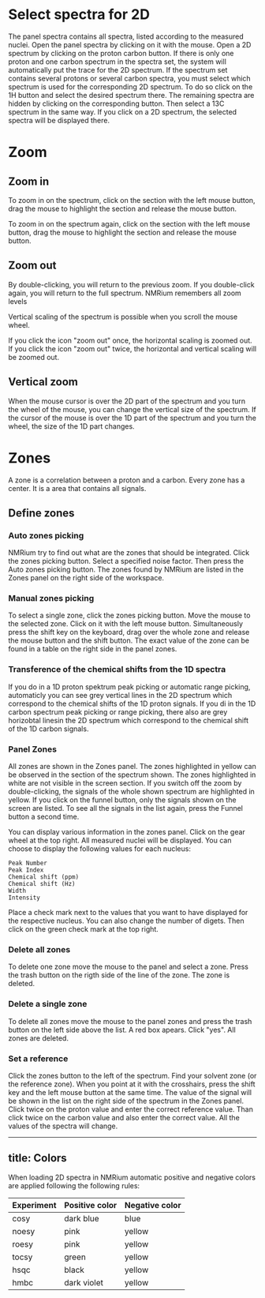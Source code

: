 # Select spectra for 2D

The panel spectra contains all spectra, listed according to the measured nuclei. Open the panel spectra by clicking on it with the mouse. Open a 2D spectrum by clicking on the proton carbon button. If there is only one proton and one carbon spectrum in the spectra set, the system will automatically put the trace for the 2D spectrum. If the spectrum set contains several protons or several carbon spectra, you must select which spectrum is used for the corresponding 2D spectrum. To do so click on the 1H button and select the desired spectrum there. The remaining spectra are hidden by clicking on the corresponding button. Then select a 13C spectrum in the same way. If you click on a 2D spectrum, the selected spectra will be displayed there. 

# Zoom

## Zoom in

To zoom in on the spectrum, click on the section with the left mouse button, drag the mouse to highlight the section and release the mouse button.

To zoom in on the spectrum again, click on the section with the left mouse button, drag the mouse to highlight the section and release the mouse button.

## Zoom out

By double-clicking, you will return to the previous zoom. If you double-click again, you will return to the full spectrum. NMRium remembers all zoom levels

Vertical scaling of the spectrum is possible when you scroll the mouse wheel.

If you click the icon "zoom out" once, the horizontal scaling is zoomed out. If you click the icon "zoom out" twice, the horizontal and vertical scaling will be zoomed out.

## Vertical zoom

When the mouse cursor is over the 2D part of the spectrum and you turn the wheel of the mouse, you can change the vertical size of the spectrum. If the cursor of the mouse is over the 1D part of the spectrum and you turn the wheel, the size of the 1D part changes. 

# Zones

A zone is a correlation between a proton and a carbon. Every zone has a center. It is a area that contains all signals. 

## Define zones

### Auto zones picking

NMRium try to find out what are the zones that should be integrated. Click the zones picking button. Select a specified noise factor. Then press the Auto zones picking button. The zones found by NMRium are listed in the Zones panel on the right side of the workspace.

### Manual zones picking

To select a single zone, click the zones picking button. Move the mouse to the selected zone. Click on it with the left mouse button. Simultaneously press the shift key on the keyboard, drag over the whole zone and release the mouse button and the shift button. The exact value of the zone can be found in a table on the right side in the panel zones.

### Transference of the chemical shifts from the 1D spectra

If you do in a 1D proton spektrum peak picking or automatic range picking, automaticly you can see grey vertical lines in the 2D spectrum which correspond to the chemical shifts of the 1D proton signals. If you di in the 1D carbon spectrum peak picking or range picking, there also are grey horizobtal linesin the 2D spectrum which correspond to the chemical shift of the 1D carbon signals. 

### Panel Zones

All zones are shown in the Zones panel. The zones highlighted in yellow can be observed in the section of the spectrum shown. The zones highlighted in white are not visible in the screen section. If you switch off the zoom by double-clicking, the signals of the whole shown spectrum are highlighted in yellow. If you click on the funnel button, only the signals shown on the screen are listed. To see all the signals in the list again, press the Funnel button a second time. 

You can display various information in the zones panel. Click on the gear wheel at the top right. All measured nuclei will be displayed. You can choose to display the following values for each nucleus:

    Peak Number
    Peak Index
    Chemical shift (ppm)
    Chemical shift (Hz)
    Width
    Intensity

Place a check mark next to the values that you want to have displayed for the respective nucleus. You can also change the number of digets. Then click on the green check mark at the top right. 

### Delete all zones

To delete one zone move the mouse to the panel and select a zone. Press the trash button on the rigth side of the line of the zone. The zone is deleted.

### Delete a single zone

To delete all zones move the mouse to the panel zones and press the trash button on the left side above the list. A red box apears. Click "yes". All zones are deleted.

### Set a reference

Click the zones button to the left of the spectrum. Find your solvent zone (or the reference zone). When you point at it with the crosshairs, press the shift key and the left mouse button at the same time. The value of the signal will be shown in the list on the right side of the spectrum in the Zones panel. Click twice on the proton value and enter the correct reference value. Than click twice on the carbon value and also enter the correct value. All the values of the spectra will change. 

---
title: Colors
---

When loading 2D spectra in NMRium automatic positive and negative colors are applied following the following rules:

| Experiment | Positive color | Negative color |
| ---------- | -------------- | -------------- |
| cosy       | dark blue      | blue           |
| noesy      | pink           | yellow         |
| roesy      | pink           | yellow         |
| tocsy      | green          | yellow         |
| hsqc       | black          | yellow         |
| hmbc       | dark violet    | yellow         |
